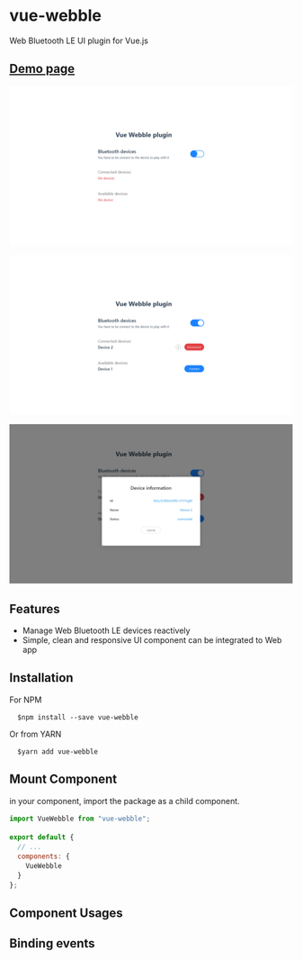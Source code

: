 # vue-webble

Web Bluetooth LE UI plugin for Vue.js

## [Demo page](/sample)

![vue webble no devices](/sample/src/assets/webble-no-devices.png)

![vue webble list](/sample/src/assets/webble-devices-list.png)

![vue webble connected list](/sample/src/assets/webble-device-info.png)

## Features

- Manage Web Bluetooth LE devices reactively
- Simple, clean and responsive UI component can be integrated to Web app

## Installation

For NPM

```Shell
  $npm install --save vue-webble
```

Or from YARN

```Shell
  $yarn add vue-webble
```

## Mount Component

in your component, import the package as a child component.

```Javascript
import VueWebble from "vue-webble";

export default {
  // ...
  components: {
    VueWebble
  }
};
```

## Component Usages

## Binding events
